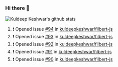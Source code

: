 ### Hi there 👋

<!--
**kuldeepkeshwar/kuldeepkeshwar** is a ✨ _special_ ✨ repository because its `README.md` (this file) appears on your GitHub profile.

Here are some ideas to get you started:

- 🔭 I’m currently working on ...
- 🌱 I’m currently learning ...
- 👯 I’m looking to collaborate on ...
- 🤔 I’m looking for help with ...
- 💬 Ask me about ...
- 📫 How to reach me: ...
- 😄 Pronouns: ...
- ⚡ Fun fact: ...
-->
![Kuldeep Keshwar's github stats](https://github-readme-stats.vercel.app/api?username=kuldeepkeshwar&show_icons=true)

<!--START_SECTION:activity-->
1. ❗️ Opened issue [#94](https://github.com//kuldeepkeshwar/filbert-js/issues/94) in [kuldeepkeshwar/filbert-js](https://github.com//kuldeepkeshwar/filbert-js)
2. ❗️ Opened issue [#93](https://github.com//kuldeepkeshwar/filbert-js/issues/93) in [kuldeepkeshwar/filbert-js](https://github.com//kuldeepkeshwar/filbert-js)
3. ❗️ Opened issue [#92](https://github.com//kuldeepkeshwar/filbert-js/issues/92) in [kuldeepkeshwar/filbert-js](https://github.com//kuldeepkeshwar/filbert-js)
4. ❗️ Opened issue [#91](https://github.com//kuldeepkeshwar/filbert-js/issues/91) in [kuldeepkeshwar/filbert-js](https://github.com//kuldeepkeshwar/filbert-js)
5. ❗️ Opened issue [#90](https://github.com//kuldeepkeshwar/filbert-js/issues/90) in [kuldeepkeshwar/filbert-js](https://github.com//kuldeepkeshwar/filbert-js)
<!--END_SECTION:activity-->
